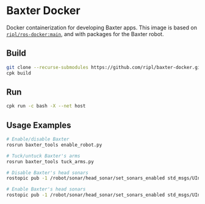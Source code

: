 # Baxter Docker

Docker containerization for developing Baxter apps. This image is based on [`ripl/ros-docker:main`](https://github.com/ripl/ros-docker), and with packages for the Baxter robot.

## Build

```bash
git clone --recurse-submodules https://github.com/ripl/baxter-docker.git && cd baxter-docker/
cpk build
```

## Run

```bash
cpk run -c bash -X --net host
```

## Usage Examples

```bash
# Enable/disable Baxter
rosrun baxter_tools enable_robot.py

# Tuck/untuck Baxter's arms
rosrun baxter_tools tuck_arms.py

# Disable Baxter's head sonars
rostopic pub -1 /robot/sonar/head_sonar/set_sonars_enabled std_msgs/UInt16 0

# Enable Baxter's head sonars
rostopic pub -1 /robot/sonar/head_sonar/set_sonars_enabled std_msgs/UInt16 4095
```
